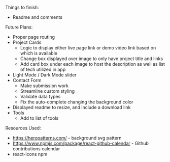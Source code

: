Things to finish:
- Readme and comments

Future Plans:
- Proper page routing
- Project Cards
    - Logic to display either live page link or demo video link based on which is available
    - Change box displayed over image to only have project title and links
    - Add card box under each image to host the description as well as list of tech utilized in app
- Light Mode / Dark Mode slider
- Contact Form
    - Make submission work
    - Streamline custom styling
    - Validate data types
    - Fix the auto-complete changing the background color
- Displayed readme to resize, and include a download link
- Tools
    - Add to list of tools

Resources Used:
- https://heropatterns.com/ - background svg pattern
- https://www.npmjs.com/package/react-github-calendar - Github contributions calendar
- react-icons npm